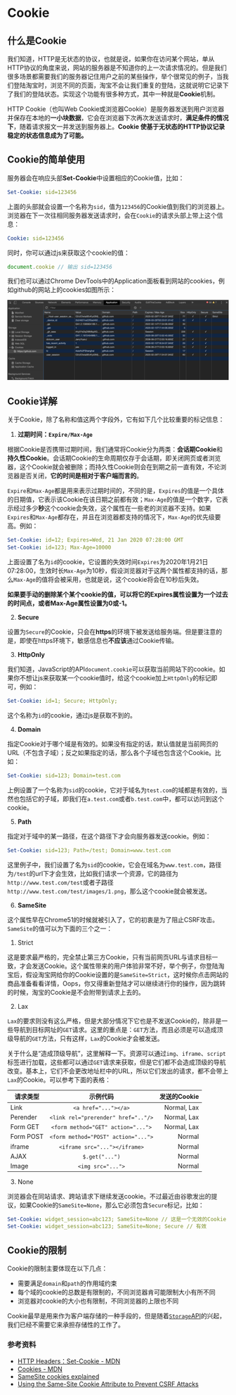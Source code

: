 # Cookie

## 什么是Cookie

我们知道，HTTP是无状态的协议，也就是说，如果你在访问某个网站，单从HTTP协议的角度来说，网站的服务器是不知道你的上一次请求情况的。但是我们很多场景都需要我们的服务器记住用户之前的某些操作，举个很常见的例子，当我们登陆淘宝时，浏览不同的页面，淘宝不会让我们重复的登陆，这就说明它记录下了我们的登陆状态。实现这个功能有很多种方式，其中一种就是**Cookie**机制。

HTTP Cookie（也叫Web Cookie或浏览器Cookie）是服务器发送到用户浏览器并保存在本地的**一小块数据**，它会在浏览器下次再次发送请求时，**满足条件的情况下**，随着请求报文一并发送到服务器上。**Cookie 使基于无状态的HTTP协议记录稳定的状态信息成为了可能。**

## Cookie的简单使用

服务器会在响应头部**Set-Cookie**中设置相应的Cookie值，比如：
```yml
Set-Cookie: sid=123456
```
上面的头部就会设置一个名称为`sid`，值为`123456`的Cookie值到我们的浏览器上。浏览器在下一次往相同服务器发送请求时，会在`Cookie`的请求头部上带上这个信息：

```yml
Cookie: sid=123456
```

同时，你可以通过js来获取这个cookie的值：

```js
document.cookie // 输出 sid=123456
```

我们也可以通过Chrome DevTools中的Application面板看到网站的cookies，例如github的网站上的cookies如图所示：

![Cookies](./images/cookie.png)


## Cookie详解

关于Cookie，除了名称和值这两个字段外，它有如下几个比较重要的标记信息：

1. **过期时间：`Expire/Max-Age`**

根据Cookie是否携带过期时间，我们通常将Cookie分为两类：**会话期Cookie**和**持久性Cookie**。会话期Cookie的生命周期仅存于会话期，即关闭网页或者浏览器，这个Cookie就会被删除；而持久性Cookie则会在到期之前一直有效，不论浏览器是否关闭，**它的时间是相对于客户端而言的**。

`Expire`和`Max-Age`都是用来表示过期时间的，不同的是，`Expires`的值是一个具体的日期值，它表示该Cookie在该日期之前都有效；`Max-Age`的值是一个数字，它表示经过多少**秒**这个cookie会失效，这个属性在一些老的浏览器不支持。如果`Expires`和`Max-Age`都存在，并且在浏览器都支持的情况下，`Max-Age`的优先级要高。例如：

```yml
Set-Cookie: id=12; Expires=Wed, 21 Jan 2020 07:28:00 GMT
Set-Cookie: id=123; Max-Age=10000
```
上面设置了名为`id`的cookie，它设置的失效时间`Expires`为2020年1月21日07:28:00，生效时长`Max-Age`为10秒，假设浏览器对于这两个属性都支持的话，那么`Max-Age`的值将会被采用，也就是说，这个cookie将会在10秒后失效。

**如果要手动的删除某个某个cookie的值，可以将它的Expires属性设置为一个过去的时间点，或者Max-Age属性设置为0或-1。**

2. **Secure**

设置为`Secure`的Cookie，只会在**https**的环境下被发送给服务端。但是要注意的是，即使在https环境下，敏感信息也**不应该**通过Cookie传输。

3. **HttpOnly**

我们知道，JavaScript的API`document.cookie`可以获取当前网站下的cookie。如果你不想让js来获取某一个cookie值时，给这个cookie加上`HttpOnly`的标记即可，例如：

```yml
Set-Cookie: id=1; Secure; HttpOnly; 
```

这个名称为`id`的cookie，通过js是获取不到的。

4. **Domain**

指定Cookie对于哪个域是有效的。如果没有指定的话，默认值就是当前网页的URL（不包含子域）；反之如果指定的话，那么各个子域也包含这个Cookie。比如：

```yml
Set-Cookie: sid=123; Domain=test.com
```

上例设置了一个名称为`sid`的cookie，它对于域名为`test.com`的域都是有效的，当然也包括它的子域，即我们在`a.test.com`或者`b.test.com`中，都可以访问到这个cookie。

5. **Path**

指定对于域中的某一路径，在这个路径下才会向服务器发送cookie。例如：
```yml
Set-Cookie: sid=123; Path=/test; Domain=www.test.com
```
这里例子中，我们设置了名为`sid`的cookie，它会在域名为`www.test.com`，路径为`/test`的url下才会生效，比如我们请求一个资源，它的路径为`http://www.test.com/test`或者子路径`http://www.test.com/test/images/1.png`，那么这个cookie就会被发送。

6. **SameSite**

这个属性早在Chrome51的时候就被引入了，它的初衷是为了阻止CSRF攻击。`SameSite`的值可以为下面的三个之一：
  
1. Strict

这是要求最严格的，完全禁止第三方Cookie，只有当前网页URL与请求目标一致，才会发送Cookie。这个属性带来的用户体验非常不好，举个例子，你登陆淘宝后，假设淘宝网给你的Cookie设置的是`SameSite=Strict`，这时候你点击网站的商品准备看看详情，Oops，你又得重新登陆才可以继续进行你的操作，因为跳转的时候，淘宝的Cookie是不会附带到请求上去的。

2. Lax

`Lax`的要求则没有这么严格，但是大部分情况下它也是不发送Cookie的，除非是一些导航到目标网址的`GET`请求。这里的重点是：`GET`方法，而且必须是可以造成顶级导航的`GET`方法，只有这样，`Lax`的Cookie才会被发送。

关于什么是“造成顶级导航”，这里解释一下。资源可以通过`img`、`iframe`、`script`标签进行加载，这些都可以通过`GET`请求来获取，但是它们都不会造成顶级的导航改变。基本上，它们不会更改地址栏中的URL，所以它们发出的请求，都不会带上`Lax`的Cookie。可以参考下面的表格：

|   请求类型   |                 示例代码                  | 发送的Cookie   |
|-------------|:---------------------------------------:| --------------:|
| Link        | `<a href="..."></a>`                    |    Normal, Lax |
| Perender    | `<link rel="prerender" href=".."/>`     |    Normal, Lax |
| Form GET    | `<form method="GET" action="...">`      |    Normal, Lax |
| Form POST   | `<form method="POST" action="...">`     |    Normal      |
|  iframe     | `<iframe src="..."></iframe>`           |    Normal      |
| AJAX        | `$.get("...")`                          |    Normal      |
| Image       | `<img src="...">`                       |    Normal      |

3. None

浏览器会在同站请求、跨站请求下继续发送cookie。不过最近由谷歌发出的提议，如果Cookie的`SameSite=None`，那么它必须包含`Secure`标记，比如：

```yml
Set-Cookie: widget_session=abc123; SameSite=None // 这是一个无效的Cookie
Set-Cookie: widget_session=abc123; SameSite=None; Secure // 有效
```

## Cookie的限制


Cookie的限制主要体现在以下几点：

- 需要满足`domain`和`path`的作用域约束
- 每个域的cookie的总数是有限制的，不同浏览器肯可能限制大小有所不同
- 浏览器对cookie的大小也有限制，不同浏览器的上限也不同

Cookie最早是用来作为客户端存储的一种手段的，但是随着[`Storage`API](https://developer.mozilla.org/en-US/docs/Web/API/Storage)的兴起，我们已经不需要它来承担存储性的工作了。


### 参考资料
- [HTTP Headers：Set-Cookie - MDN](https://developer.mozilla.org/en-US/docs/Web/HTTP/Headers/Set-Cookie)
- [Cookies - MDN](https://developer.mozilla.org/zh-CN/docs/Web/HTTP/Cookies)
- [SameSite cookies explained](https://web.dev/samesite-cookies-explained/)
- [Using the Same-Site Cookie Attribute to Prevent CSRF Attacks](https://www.netsparker.com/blog/web-security/same-site-cookie-attribute-prevent-cross-site-request-forgery/)